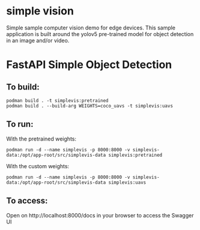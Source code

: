 # simple vision
Simple sample computer vision demo for edge devices. This sample application is built around the yolov5 pre-trained model for object detection in an image and/or video. 

FastAPI Simple Object Detection
===============================

To build:
---------

```
podman build . -t simplevis:pretrained
podman build . --build-arg WEIGHTS=coco_uavs -t simplevis:uavs
```

To run:
-------

With the pretrained weights:

```
podman run -d --name simplevis -p 8000:8000 -v simplevis-data:/opt/app-root/src/simplevis-data simplevis:pretrained
```

With the custom weights:
```
podman run -d --name simplevis -p 8000:8000 -v simplevis-data:/opt/app-root/src/simplevis-data simplevis:uavs
```


To access:
----------

Open on http://localhost:8000/docs in your browser to access the Swagger UI

